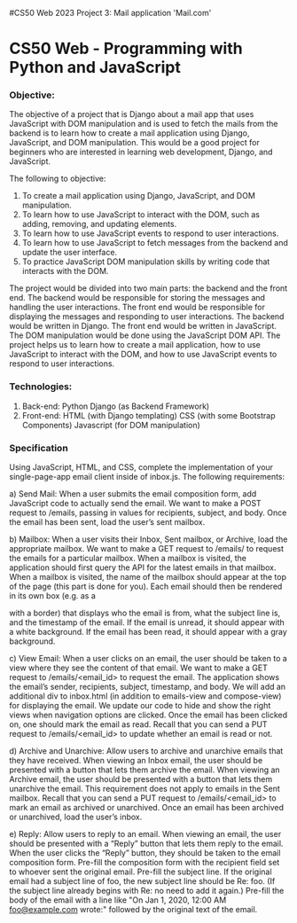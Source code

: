 #CS50 Web 2023 Project 3: Mail application 'Mail.com'

# CS50 Web - Programming with Python and JavaScript

### Objective:

The objective of a project that is Django about a mail app that uses JavaScript with DOM manipulation and is used to fetch the mails from the backend is to learn how to create a mail application using Django, JavaScript, and DOM manipulation. This would be a good project for beginners who are interested in learning web development, Django, and JavaScript.

The following to objective:
1) To create a mail application using Django, JavaScript, and DOM manipulation.
2) To learn how to use JavaScript to interact with the DOM, such as adding, removing, and updating elements.
3) To learn how to use JavaScript events to respond to user interactions.
4) To learn how to use JavaScript to fetch messages from the backend and update the user interface.
5) To practice JavaScript DOM manipulation skills by writing code that interacts with the DOM.

The project would be divided into two main parts: the backend and the front end. The backend would be responsible for storing the messages and handling the user interactions. The front end would be responsible for displaying the messages and responding to user interactions.
The backend would be written in Django. The front end would be written in JavaScript. The DOM manipulation would be done using the JavaScript DOM API.
The project helps us to learn how to create a mail application, how to use JavaScript to interact with the DOM, and how to use JavaScript events to respond to user interactions.

### Technologies:
1) Back-end:
   Python
   Django (as Backend Framework)
2) Front-end:
   HTML (with Django templating)
   CSS (with some Bootstrap Components)
   Javascript (for DOM manipulation)
   
### Specification
Using JavaScript, HTML, and CSS, complete the implementation of your single-page-app email client inside of inbox.js. The following requirements:

a) Send Mail: When a user submits the email composition form, add JavaScript code to actually send the email.
   We want to make a POST request to /emails, passing in values for recipients, subject, and body.
   Once the email has been sent, load the user’s sent mailbox.
   
b) Mailbox: When a user visits their Inbox, Sent mailbox, or Archive, load the appropriate mailbox.
   We want to make a GET request to /emails/<mailbox> to request the emails for a particular mailbox.
   When a mailbox is visited, the application should first query the API for the latest emails in that mailbox.
   When a mailbox is visited, the name of the mailbox should appear at the top of the page (this part is done for you).
   Each email should then be rendered in its own box (e.g. as a <div> with a border) that displays who the email is from, what the subject line is, and the 
   timestamp of the email. If the email is unread, it should appear with a white background. If the email has been read, it should appear with a gray background.
   
c) View Email: When a user clicks on an email, the user should be taken to a view where they see the content of that email.
   We want to make a GET request to /emails/<email_id> to request the email.
   The application shows the email’s sender, recipients, subject, timestamp, and body.
   We will add an additional div to inbox.html (in addition to emails-view and compose-view) for displaying the email. We update our code to hide and show the 
   right views when navigation options are clicked. Once the email has been clicked on, one should mark the email as read. Recall that you can send a PUT request 
   to /emails/<email_id> to update whether an email is read or not.
   
d) Archive and Unarchive: Allow users to archive and unarchive emails that they have received. 
   When viewing an Inbox email, the user should be presented with a button that lets them archive the email. When viewing an Archive email, the user should be 
   presented with a button that lets them unarchive the email. This requirement does not apply to emails in the Sent mailbox.
   Recall that you can send a PUT request to /emails/<email_id> to mark an email as archived or unarchived.
   Once an email has been archived or unarchived, load the user’s inbox.
   
e) Reply: Allow users to reply to an email.
   When viewing an email, the user should be presented with a “Reply” button that lets them reply to the email.
   When the user clicks the “Reply” button, they should be taken to the email composition form.
   Pre-fill the composition form with the recipient field set to whoever sent the original email.
   Pre-fill the subject line. If the original email had a subject line of foo, the new subject line should be Re: foo. (If the subject line already begins with Re: 
   no need to add it again.) Pre-fill the body of the email with a line like "On Jan 1, 2020, 12:00 AM foo@example.com wrote:" followed by the original text of the 
   email.
